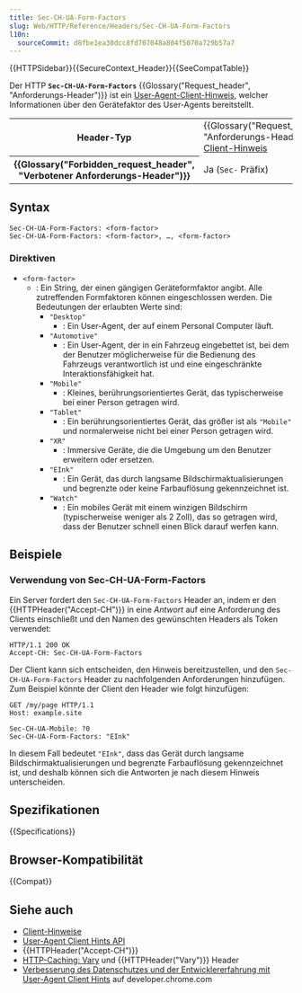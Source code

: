 ```yaml
---
title: Sec-CH-UA-Form-Factors
slug: Web/HTTP/Reference/Headers/Sec-CH-UA-Form-Factors
l10n:
  sourceCommit: d8fbe1ea30dcc8fd707048a804f5070a729b57a7
---
```


{{HTTPSidebar}}{{SecureContext_Header}}{{SeeCompatTable}}

Der HTTP **`Sec-CH-UA-Form-Factors`** {{Glossary("Request_header", "Anforderungs-Header")}} ist ein [User-Agent-Client-Hinweis](/de/docs/Web/HTTP/Guides/Client_hints#user_agent_client_hints), welcher Informationen über den Gerätefaktor des User-Agents bereitstellt.

<table class="properties">
  <tbody>
    <tr>
      <th scope="row">Header-Typ</th>
      <td>
        {{Glossary("Request_header", "Anforderungs-Header")}},
        <a href="/de/docs/Web/HTTP/Guides/Client_hints">Client-Hinweis</a>
      </td>
    </tr>
    <tr>
      <th scope="row">{{Glossary("Forbidden_request_header", "Verbotener Anforderungs-Header")}}</th>
      <td>Ja (<code>Sec-</code> Präfix)</td>
    </tr>
  </tbody>
</table>

## Syntax

```http
Sec-CH-UA-Form-Factors: <form-factor>
Sec-CH-UA-Form-Factors: <form-factor>, …, <form-factor>
```

### Direktiven

- `<form-factor>`
  - : Ein String, der einen gängigen Geräteformfaktor angibt.
    Alle zutreffenden Formfaktoren können eingeschlossen werden.
    Die Bedeutungen der erlaubten Werte sind:
    - `"Desktop"`
      - : Ein User-Agent, der auf einem Personal Computer läuft.
    - `"Automotive"`
      - : Ein User-Agent, der in ein Fahrzeug eingebettet ist, bei dem der Benutzer möglicherweise für die Bedienung des Fahrzeugs verantwortlich ist und eine eingeschränkte Interaktionsfähigkeit hat.
    - `"Mobile"`
      - : Kleines, berührungsorientiertes Gerät, das typischerweise bei einer Person getragen wird.
    - `"Tablet"`
      - : Ein berührungsorientiertes Gerät, das größer ist als `"Mobile"` und normalerweise nicht bei einer Person getragen wird.
    - `"XR"`
      - : Immersive Geräte, die die Umgebung um den Benutzer erweitern oder ersetzen.
    - `"EInk"`
      - : Ein Gerät, das durch langsame Bildschirmaktualisierungen und begrenzte oder keine Farbauflösung gekennzeichnet ist.
    - `"Watch"`
      - : Ein mobiles Gerät mit einem winzigen Bildschirm (typischerweise weniger als 2 Zoll), das so getragen wird, dass der Benutzer schnell einen Blick darauf werfen kann.

## Beispiele

### Verwendung von Sec-CH-UA-Form-Factors

Ein Server fordert den `Sec-CH-UA-Form-Factors` Header an, indem er den {{HTTPHeader("Accept-CH")}} in eine _Antwort_ auf eine Anforderung des Clients einschließt und den Namen des gewünschten Headers als Token verwendet:

```http
HTTP/1.1 200 OK
Accept-CH: Sec-CH-UA-Form-Factors
```

Der Client kann sich entscheiden, den Hinweis bereitzustellen, und den `Sec-CH-UA-Form-Factors` Header zu nachfolgenden Anforderungen hinzufügen.
Zum Beispiel könnte der Client den Header wie folgt hinzufügen:

```http
GET /my/page HTTP/1.1
Host: example.site

Sec-CH-UA-Mobile: ?0
Sec-CH-UA-Form-Factors: "EInk"
```

In diesem Fall bedeutet `"EInk"`, dass das Gerät durch langsame Bildschirmaktualisierungen und begrenzte Farbauflösung gekennzeichnet ist, und deshalb können sich die Antworten je nach diesem Hinweis unterscheiden.

## Spezifikationen

{{Specifications}}

## Browser-Kompatibilität

{{Compat}}

## Siehe auch

- [Client-Hinweise](/de/docs/Web/HTTP/Guides/Client_hints)
- [User-Agent Client Hints API](/de/docs/Web/API/User-Agent_Client_Hints_API)
- {{HTTPHeader("Accept-CH")}}
- [HTTP-Caching: Vary](/de/docs/Web/HTTP/Guides/Caching#vary) und {{HTTPHeader("Vary")}} Header
- [Verbesserung des Datenschutzes und der Entwicklererfahrung mit User-Agent Client Hints](https://developer.chrome.com/docs/privacy-security/user-agent-client-hints) auf developer.chrome.com
